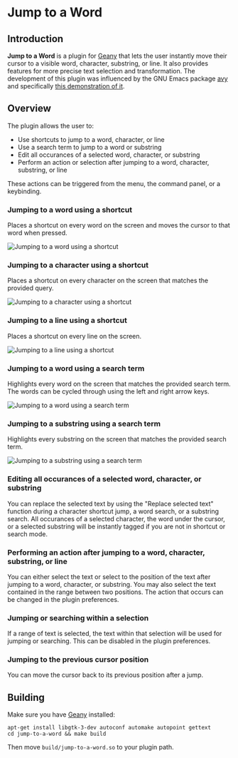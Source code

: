 # Jump to a Word

## Introduction
**Jump to a Word** is a plugin for [Geany](https://github.com/geany/geany) that lets the user instantly move their cursor to a visible word, character, substring, or line. It also provides features for more precise text selection and transformation. The development of this plugin was influenced by the GNU Emacs package [avy](https://github.com/abo-abo/avy) and specifically [this demonstration of it](https://www.youtube.com/watch?v=EsAkPl3On3E&t=1333s).

## Overview
The plugin allows the user to:
<ul>
  <li>Use shortcuts to jump to a word, character, or line</li>
  <li>Use a search term to jump to a word or substring</li>
  <li>Edit all occurances of a selected word, character, or substring</li>
  <li>Perform an action or selection after jumping to a word, character, substring, or line</li>
</ul>
These actions can be triggered from the menu, the command panel, or a keybinding.

### Jumping to a word using a shortcut
Places a shortcut on every word on the screen and moves the cursor to that word when pressed.

![Jumping to a word using a shortcut](https://github.com/user-attachments/assets/4e01e950-bec6-4e33-b117-1f7e484495a7)

### Jumping to a character using a shortcut
Places a shortcut on every character on the screen that matches the provided query.

![Jumping to a character using a shortcut](https://github.com/user-attachments/assets/c2a42525-f643-4076-80f1-f90e970f46dc)

### Jumping to a line using a shortcut
Places a shortcut on every line on the screen.

![Jumping to a line using a shortcut](https://github.com/user-attachments/assets/47630cc2-9573-4abe-9ce4-a3cb54754e59)

### Jumping to a word using a search term
Highlights every word on the screen that matches the provided search term. The words can be cycled through using the left and right arrow keys.

![Jumping to a word using a search term](https://github.com/user-attachments/assets/2aa1b6c2-2894-4a70-8b2c-c6ef8b9b940a)

### Jumping to a substring using a search term
Highlights every substring on the screen that matches the provided search term.

![Jumping to a substring using a search term](https://github.com/user-attachments/assets/d7fbeaa0-23c2-4c53-bdf0-626de53da39e)

### Editing all occurances of a selected word, character, or substring
You can replace the selected text by using the "Replace selected text" function during a character shortcut jump, a word search, or a substring search. All occurances of a selected character, the word under the cursor, or a selected substring will be instantly tagged if you are not in shortcut or search mode.

### Performing an action after jumping to a word, character, substring, or line
You can either select the text or select to the position of the text after jumping to a word, character, or substring. You may also select the text contained in the range between two positions. The action that occurs can be changed in the plugin preferences.

### Jumping or searching within a selection
If a range of text is selected, the text within that selection will be used for jumping or searching. This can be disabled in the plugin preferences.

### Jumping to the previous cursor position
You can move the cursor back to its previous position after a jump.

## Building
Make sure you have [Geany](https://github.com/geany/geany) installed:

```
apt-get install libgtk-3-dev autoconf automake autopoint gettext
cd jump-to-a-word && make build
```

Then move `build/jump-to-a-word.so` to your plugin path.
